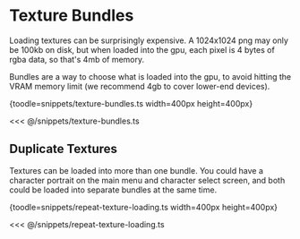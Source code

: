 # Texture Bundles

Loading textures can be surprisingly expensive. A 1024x1024 png may only be 100kb on disk, but when loaded into the gpu, each pixel is 4 bytes of rgba data, so that's 4mb of memory.

Bundles are a way to choose what is loaded into the gpu, to avoid hitting the VRAM memory limit (we recommend 4gb to cover lower-end devices).

{toodle=snippets/texture-bundles.ts width=400px height=400px}

<<< @/snippets/texture-bundles.ts

## Duplicate Textures

Textures can be loaded into more than one bundle. You could have a character portrait on the main menu and character select screen,
and both could be loaded into separate bundles at the same time.

{toodle=snippets/repeat-texture-loading.ts width=400px height=400px}

<<< @/snippets/repeat-texture-loading.ts
